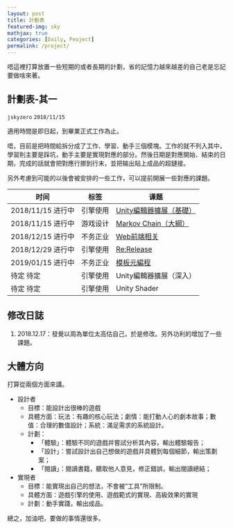 ```yaml
---
layout: post
title: 計劃表
featured-img: sky
mathjax: true
categories: [Daily, Peoject]
permalink: /project/
---
```


唔這裡打算放置一些短期的或者長期的計劃，省的記憶力越來越差的自己老是忘記要做啥來著。

<!--more-->

## 計劃表-其一
`jskyzero` `2018/11/15`

適用時間是即日起，到畢業正式工作為止。

唔，目前是把時間給拆分成了工作、學習、動手三個模塊。工作的就不列入其中，學習則主要是踩坑，動手主要是實現對應的部分。然後日期是對應開始、結束的日期，完成的話就會把對應行挪到行末，並把输出貼上成品的超鏈接。

另外考慮到可能的以後會被安排的一些工作，可以提前開展一些對應的課題。

|时间|标签|课题|
|--|--|--|
|2018/11/15 进行中|引擎使用|[Unity編輯器擴展（基礎）](https://github.com/jskyzero/Unity-Playground/tree/extend-editor.basic)|
|2018/11/15 进行中|游戏设计|[Markov Chain（大綱）](https://moons-project.github.io/MarkovChain.Website/)|
|2018/12/15 进行中|不务正业|[Web前端相关](https://github.com/oYOvOYo/MoePicture.Electron)|
|2018/12/29 进行中|引擎使用|[Re:Release](https://moons-project.github.io/productions/)|
|2019/01/15 进行中|不务正业|[模板元編程](https://github.com/oYOvOYo/CplusplusTemplateMetaProgramming/tree/develop)|
|待定 待定|引擎使用|Unity編輯器擴展（深入）|
|待定 待定|引擎使用|Unity Shader|

## 修改日誌

1. 2018.12.17：發覺以周為單位太高估自己，於是修改。另外功利的增加了一些課題。

## 大體方向

打算從兩個方面來講。

+ 設計者
  + 目標：能設計出很棒的遊戲
  + 具體方面：玩法：有趣的核心玩法；劇情：能打動人心的劇本故事；數值：合理的數值設計；系統：滿足需求的系統設計。
  + 計劃：
    + 「體驗」：體驗不同的遊戲并嘗試分析其內容，輸出體驗報告；
    + 「設計」：嘗試設計出自己想做的遊戲并具體到每個細節，輸出策劃案；
    + 「閱讀」：閱讀書籍，聽取他人意見，修正錯誤，輸出閱讀總結；
+ 實現者
  + 目標：能實現出自己的想法，不會被“工具”所限制。
  + 具體方面：遊戲引擎的使用、遊戲範式的實現、高級效果的實現
  + 計劃：動手實踐，輸出成品。

總之，加油吧，要做的事情還很多。
